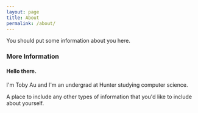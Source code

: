 ```yaml
---
layout: page
title: About
permalink: /about/
---
```


You should put some information about you here.

### More Information
#### Hello there.
I'm Toby Au and I'm an undergrad at Hunter studying computer science.

A place to include any other types of information that you'd like to include about yourself.

